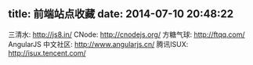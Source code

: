 title: 前端站点收藏
date: 2014-07-10 20:48:22
---

三清水: http://js8.in/
CNode: http://cnodejs.org/
方糖气球: http://ftqq.com/
AngularJS 中文社区: http://www.angularjs.cn/
腾讯ISUX: http://isux.tencent.com/